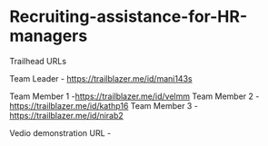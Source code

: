 # Recruiting-assistance-for-HR-managers

Trailhead URLs

Team Leader  - https://trailblazer.me/id/mani143s

Team Member 1 -https://trailblazer.me/id/velmm
Team Member 2 -https://trailblazer.me/id/kathp16
Team Member 3 - https://trailblazer.me/id/nirab2


Vedio demonstration URL - 
